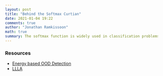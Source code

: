 ```yaml
---
layout: post
title: "Behind the Softmax Curtian"
date: 2021-01-04 19:22
comments: true
author: "Jonathan Ramkissoon"
math: true
summary: The softmax function is widely used in classification problems, but there are theoretical and empirical results that show its pitfalls, one of which is its inability to calibrate uncertainty. In this post we explore these theoretical results 
---
```


### Resources

- [Energy based OOD Detection](https://arxiv.org/abs/2010.03759)
- [LLLA](https://arxiv.org/abs/2002.10118)
